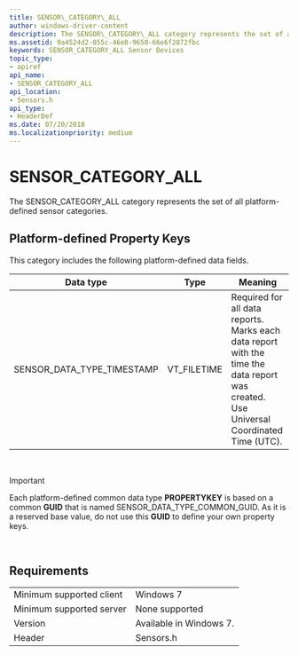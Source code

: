 ```yaml
---
title: SENSOR\_CATEGORY\_ALL
author: windows-driver-content
description: The SENSOR\_CATEGORY\_ALL category represents the set of all platform-defined sensor categories.
ms.assetid: 9a4524d2-055c-46e0-9650-66e6f2872fbc
keywords: SENSOR_CATEGORY_ALL Sensor Devices
topic_type:
- apiref
api_name:
- SENSOR_CATEGORY_ALL
api_location:
- Sensors.h
api_type:
- HeaderDef
ms.date: 07/20/2018
ms.localizationpriority: medium
---
```


# SENSOR\_CATEGORY\_ALL


The SENSOR\_CATEGORY\_ALL category represents the set of all platform-defined sensor categories.

## Platform-defined Property Keys

This category includes the following platform-defined data fields.

|Data type|Type|Meaning|
|--|--|--|
|SENSOR_DATA_TYPE_TIMESTAMP|VT_FILETIME|Required for all data reports. Marks each data report with the time the data report was created. Use Universal Coordinated Time (UTC).|
 

>[!IMPORTANT]
> Each platform-defined common data type **PROPERTYKEY** is based on a common **GUID** that is named SENSOR\_DATA\_TYPE\_COMMON\_GUID. As it is a reserved base value, do not use this **GUID** to define your own property keys.

 

## Requirements

| | |
|--|--|
|Minimum supported client|Windows 7|
|Minimum supported server|None supported|
|Version|Available in Windows 7.|
|Header|Sensors.h|
 

 






